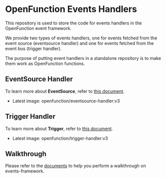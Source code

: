 # OpenFunction Events Handlers

This repository is used to store the code for events handlers in the OpenFunction event framework.

We provide two types of events handlers, one for events fetched from the event source (eventsource handler) and one for events fetched from the event bus (trigger handler).

The purpose of putting event handlers in a standalone repository is to make them work as OpenFunction functions.

## EventSource Handler

To learn more about **EventSource**, refer to [this document](https://github.com/OpenFunction/OpenFunction/blob/main/docs/concepts/OpenFunction-events-framework.md#eventsource).

- Latest image: openfunction/eventsource-handler:v3

## Trigger Handler

To learn more about **Trigger**, refer to [this document](https://github.com/OpenFunction/OpenFunction/blob/main/docs/concepts/OpenFunction-events-framework.md#trigger).

- Latest image: openfunction/trigger-handler:v3

## Walkthrough

Please refer to the [documents](Documents.md) to help you perform a walkthrough on events-framework.
